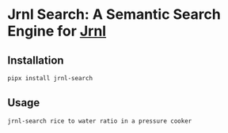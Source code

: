 # Jrnl Search: A Semantic Search Engine for [Jrnl](https://jrnl.sh/)

## Installation

```sh
pipx install jrnl-search
```

## Usage

```sh
jrnl-search rice to water ratio in a pressure cooker 
```
